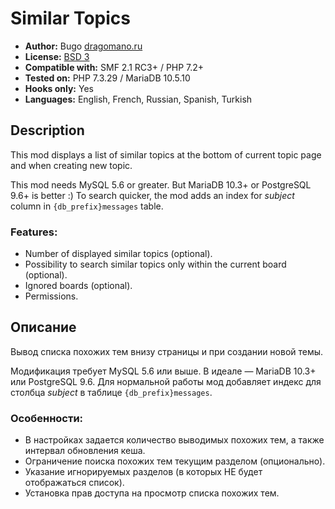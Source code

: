 # Similar Topics
* **Author:** Bugo [dragomano.ru](https://dragomano.ru/mods/similar-topics)
* **License:** [BSD 3](https://github.com/dragomano/Similar-Topics/blob/master/LICENSE)
* **Compatible with:** SMF 2.1 RC3+ / PHP 7.2+
* **Tested on:** PHP 7.3.29 / MariaDB 10.5.10
* **Hooks only:** Yes
* **Languages:** English, French, Russian, Spanish, Turkish

## Description
This mod displays a list of similar topics at the bottom of current topic page and when creating new topic.

This mod needs MySQL 5.6 or greater. But MariaDB 10.3+ or PostgreSQL 9.6+ is better :)
To search quicker, the mod adds an index for _subject_ column in `{db_prefix}messages` table.

### Features:
* Number of displayed similar topics (optional).
* Possibility to search similar topics only within the current board (optional).
* Ignored boards (optional).
* Permissions.

## Описание
Вывод списка похожих тем внизу страницы и при создании новой темы.

Модификация требует MySQL 5.6 или выше. В идеале — MariaDB 10.3+ или PostgreSQL 9.6.
Для нормальной работы мод добавляет индекс для столбца _subject_ в таблице `{db_prefix}messages`.

### Особенности:
* В настройках задается количество выводимых похожих тем, а также интервал обновления кеша.
* Ограничение поиска похожих тем текущим разделом (опционально).
* Указание игнорируемых разделов (в которых НЕ будет отображаться список).
* Установка прав доступа на просмотр списка похожих тем.
